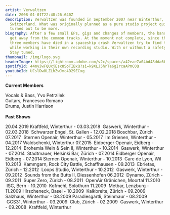 ```yaml
---
artist: Verwaltzen
date: 2008-01-01T22:48:26.640Z
description: Verwaltzen was founded in September 2007 near Winterthur,
  Switzerland. What was originally planned as a pure studio project quickly
  turned out to be more.
biography: After a few small EPs, gigs and changes of members, the band tries to
  get away from the common tracks. At the moment not complete, since the last
  three members have died in a spaceship crash Verwaltzen try to find their luck
  while working in their own recording studio. With or without a safety net.
  Stay tuned.
thumbnail: /img/logo.svg
headerImage: https://lightroom.adobe.com/v2c/spaces/a42eae7a04bd48dda6b8193b4c695220/assets/1b5e3d87f38bb4a214b49e83ad92b955/revisions/43781779805c40af815b6926d63cf71e/renditions/386b2ef79afbfffc3074d7d9962dc316
spotifyId: 44myJwFQUxjEsx8SoTIBxQ?si=k9XLJ5hrTa6gIrcaAPmC0Q
youtubeId: UCslDw0LZLhZwJmc4D29ECxg
---
```

**Current Members**

Vocals & Bass, Yvo Petrzilek\
Guitars, Francesco Romano\
Drums, Justin Harrison\
\
**Past Shows**

20.04.2019 Kraftfeld, Winterthur - 03.03.2018  Gaswerk, Winterthur - 02.03.2018  Schwarzer Engel, St. Gallen - 12.02.2018 Boschbar, Zürich 07.2017  Sternen Openair, Winterthur - 05.2017  Im Grienen, Winterthur - 04.2017 Waldschenki, Winterthur 07.2015  Eidberger Openair, Eidberg - 12.2014  Brohemia Wein & Sein II, Winterthur - 10.2014  Gaswerk, Winterthur - 07.2014  Stadtmauer, Helsinki Bar, Zürich - 07.2014 Eidberger Openair, Eidberg - 07.2014 Sternen Openair, Winterthur - 10.2013  Gare de Lyon, Wil 10.2013  Kammgarn, Rock City Battle, Schaffhausen - 09.2013  Ebrietas, Zürich - 12.2012  Loops Studio, Winterthur - 10.2012  Gaswerk, Winterthur - 09.2012  Sounds from the Butts II, Diessenhofen 06.2012  Dynamo, Zürich - 09.2011  Super Zero, Zürich - 08.2011  OpenAir Gränichen, Moortal 11.2010  ISC, Bern - 10.2010  Kofmehl, Solothurn 11.2009  Metbar, Lenzburg - 11.2009 Hirscheneck, Basel - 10.2009  Kalkbreite, Zürich - 09.2009 Salzhaus, Winterthur - 08.2009 Paradiesgärtli, Steinmaur - 08.2009  GGS31, Winterthur - 03.2009  Club, Zürich - 02.2009  Gaswerk, Winterthur - 09.2008  Kraftfeld, Winterthur